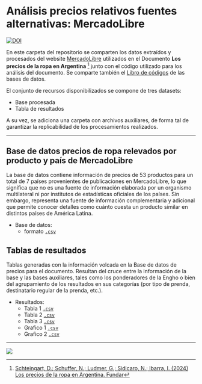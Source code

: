 # Análisis precios relativos fuentes alternativas: MercadoLibre


[![DOI](https://zenodo.org/badge/833154715.svg)](https://zenodo.org/doi/10.5281/zenodo.12827870)



En este carpeta del repositorio se comparten los datos extraídos y procesados del website [MercadoLibre](https://mercadolibre.com/) utilizados en el Documento **Los precios de la ropa en Argentina** [^1] junto con el código utilizado para los análisis del documento. Se comparte también el [Libro de códigos](Meli_Libro-Codigo.pdf) de las bases de datos. 

El conjunto de recursos disponibilizados se compone de tres datasets: 

* Base procesada
* Tabla de resultados

A su vez, se adiciona una carpeta con archivos auxiliares, de forma tal de garantizar la replicabilidad de los procesamientos realizados. 

[^1]: [Schteingart, D.; Schuffer, N.; Ludmer, G.; Sidicaro, N.; Ibarra, I. (2024) Los precios de la ropa en Argentina. Fundar](https://fund.ar/publicacion/los-precios-de-la-ropa-en-la-argentina/)

---

## Base de datos precios de ropa relevados por producto y país de MercadoLibre


La base de datos contiene información de precios de 53 productos para un total de 7 países provenientes de publicaciones en MercadoLibre, lo que significa que no es una fuente de información elaborada por un organismo multilateral ni por institutos de estadísticas oficiales de los países. Sin embargo, representa una fuente de información complementaria y adicional que permite conocer detalles como cuánto cuesta un producto similar en distintos países de América Latina.

- Base de datos: 
  - formato [`.csv`](https://raw.githubusercontent.com/datos-Fundar/precios-textil/main/numbeo/datos-procesamiento/datos_numbeo_cat_prop_20240516.csv)
  

## Tablas de resultados

Tablas generadas con la información volcada en la Base de datos de precios para el documento. Resultan del cruce entre la información de la base y las bases auxiliares, tales como los ponderadores de la Engho o bien del agrupamiento de los resultados en sus categorías (por tipo de prenda, destinatario regular de la prenda, etc.).   

- Resultados: 
  - Tabla 1 [`.csv`](https://raw.githubusercontent.com/datos-Fundar/precios-textil/main/numbeo/datos-procesamiento/precios_relativos_numbeo_20240516.csv)
  - Tabla 2 [`.csv`](https://raw.githubusercontent.com/datos-Fundar/precios-textil/main/numbeo/datos-procesamiento/precios_relativos_numbeo_20240516.csv)
  - Tabla 3 [`.csv`](https://raw.githubusercontent.com/datos-Fundar/precios-textil/main/numbeo/datos-procesamiento/precios_relativos_numbeo_20240516.csv)
  - Grafico 1 [`.csv`](https://raw.githubusercontent.com/datos-Fundar/precios-textil/main/numbeo/datos-procesamiento/precios_relativos_numbeo_20240516.csv)
  - Grafico 2 [`.csv`](https://raw.githubusercontent.com/datos-Fundar/precios-textil/main/numbeo/datos-procesamiento/precios_relativos_numbeo_20240516.csv)
    

---

<a href="https://fund.ar">
  <picture>
    <source media="(prefers-color-scheme: dark)" srcset="https://github.com/datos-Fundar/fundartools/assets/86327859/6ef27bf9-141f-4537-9d78-e16b80196959">
    <source media="(prefers-color-scheme: light)" srcset="https://github.com/datos-Fundar/fundartools/assets/86327859/aa8e7c72-4fad-403a-a8b9-739724b4c533">
    <img src="fund.ar"></img>
  </picture>
</a>
